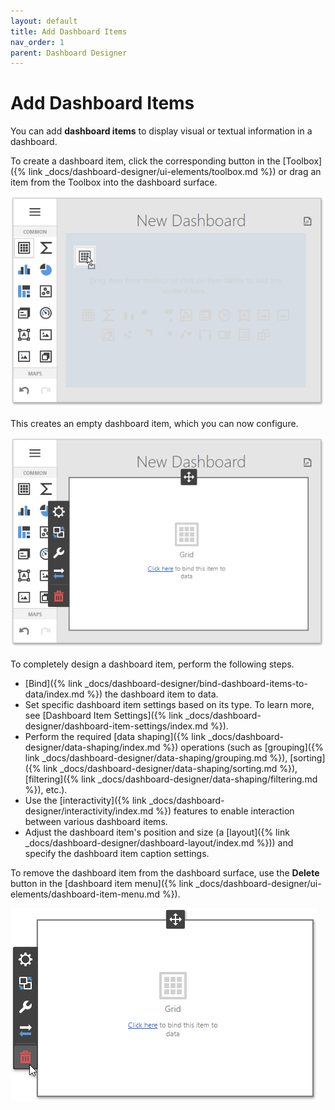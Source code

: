 ```yaml
---
layout: default
title: Add Dashboard Items
nav_order: 1
parent: Dashboard Designer
---
```

# Add Dashboard Items
You can add **dashboard items** to display visual or textual information in a dashboard.

To create a dashboard item, click the corresponding button in the [Toolbox]({% link _docs/dashboard-designer/ui-elements/toolbox.md %}) or drag an item from the Toolbox into the dashboard surface.

![wdd-add-dashboard-item](/assets/images/dashboards/img124596.png)

This creates an empty dashboard item, which you can now configure.

![wdd-empty-dashboard-item](/assets/images/dashboards/img124597.png)

To completely design a dashboard item, perform the following steps.
* [Bind]({% link _docs/dashboard-designer/bind-dashboard-items-to-data/index.md %}) the dashboard item to data.
* Set specific dashboard item settings based on its type. To learn more, see [Dashboard Item Settings]({% link _docs/dashboard-designer/dashboard-item-settings/index.md %}).
* Perform the required [data shaping]({% link _docs/dashboard-designer/data-shaping/index.md %}) operations (such as [grouping]({% link _docs/dashboard-designer/data-shaping/grouping.md %}), [sorting]({% link _docs/dashboard-designer/data-shaping/sorting.md %}), [filtering]({% link _docs/dashboard-designer/data-shaping/filtering.md %}), etc.).
* Use the [interactivity]({% link _docs/dashboard-designer/interactivity/index.md %}) features to enable interaction between various dashboard items.
* Adjust the dashboard item's position and size (a [layout]({% link _docs/dashboard-designer/dashboard-layout/index.md %})) and specify the dashboard item caption settings.

To remove the dashboard item from the dashboard surface, use the **Delete** button in the [dashboard item menu]({% link _docs/dashboard-designer/ui-elements/dashboard-item-menu.md %}).

![wdd-delete-dashboard-item](/assets/images/dashboards/img125500.png)